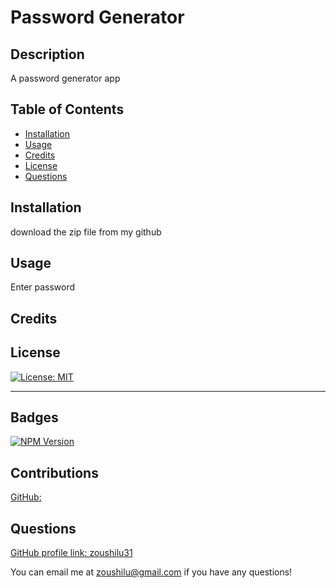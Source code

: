 # Password Generator

## Description 
A password generator app

## Table of Contents

* [Installation](#installation)
* [Usage](#usage)
* [Credits](#credits)
* [License](#license)
* [Questions](#questions)

## Installation

download the zip file from my github

## Usage 

Enter password


## Credits



## License

[![License: MIT](https://img.shields.io/badge/License-MIT-yellow.svg)](https://opensource.org/licenses/MIT)

---
  

## Badges

[![NPM Version](https://img.shields.io/npm/v/npm.svg?style=flat)]()

## Contributions

[GitHub: ](https://github.com/)


## Questions

[GitHub profile link: zoushilu31](https://github.com/zoushilu31)

You can email me at zoushilu@gmail.com if you have any questions!